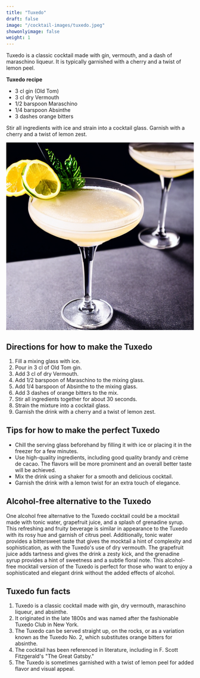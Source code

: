 ```yaml
---
title: "Tuxedo"
draft: false
image: "/cocktail-images/tuxedo.jpeg"
showonlyimage: false
weight: 1
---
```


Tuxedo is a classic cocktail made with gin, vermouth, and a dash of maraschino liqueur. It is typically garnished with a cherry and a twist of lemon peel.

<!--more-->

**Tuxedo recipe**

- 3 cl gin (Old Tom)
- 3 cl dry Vermouth
- 1/2 barspoon Maraschino
- 1/4 barspoon Absinthe
- 3 dashes orange bitters


Stir all ingredients with ice and strain into a cocktail glass.  Garnish with a cherry and a twist of lemon zest.

![](/cocktail-images/tuxedo.jpeg)


## Directions for how to make the Tuxedo

1. Fill a mixing glass with ice.
2. Pour in 3 cl of Old Tom gin.
3. Add 3 cl of dry Vermouth.
4. Add 1/2 barspoon of Maraschino to the mixing glass.
5. Add 1/4 barspoon of Absinthe to the mixing glass.
6. Add 3 dashes of orange bitters to the mix.
7. Stir all ingredients together for about 30 seconds.
8. Strain the mixture into a cocktail glass.
9. Garnish the drink with a cherry and a twist of lemon zest.

## Tips for how to make the perfect Tuxedo

- Chill the serving glass beforehand by filling it with ice or placing it in the freezer for a few minutes.
- Use high-quality ingredients, including good quality brandy and crème de cacao. The flavors will be more prominent and an overall better taste will be achieved. 
- Mix the drink using a shaker for a smooth and delicious cocktail. 
- Garnish the drink with a lemon twist for an extra touch of elegance.

## Alcohol-free alternative to the Tuxedo

One alcohol free alternative to the Tuxedo cocktail could be a mocktail made with tonic water, grapefruit juice, and a splash of grenadine syrup. This refreshing and fruity beverage is similar in appearance to the Tuxedo with its rosy hue and garnish of citrus peel. Additionally, tonic water provides a bittersweet taste that gives the mocktail a hint of complexity and sophistication, as with the Tuxedo's use of dry vermouth. The grapefruit juice adds tartness and gives the drink a zesty kick, and the grenadine syrup provides a hint of sweetness and a subtle floral note. This alcohol-free mocktail version of the Tuxedo is perfect for those who want to enjoy a sophisticated and elegant drink without the added effects of alcohol.

## Tuxedo fun facts

1. Tuxedo is a classic cocktail made with gin, dry vermouth, maraschino liqueur, and absinthe.
2. It originated in the late 1800s and was named after the fashionable Tuxedo Club in New York.
3. The Tuxedo can be served straight up, on the rocks, or as a variation known as the Tuxedo No. 2, which substitutes orange bitters for absinthe.
4. The cocktail has been referenced in literature, including in F. Scott Fitzgerald's "The Great Gatsby."
5. The Tuxedo is sometimes garnished with a twist of lemon peel for added flavor and visual appeal.
